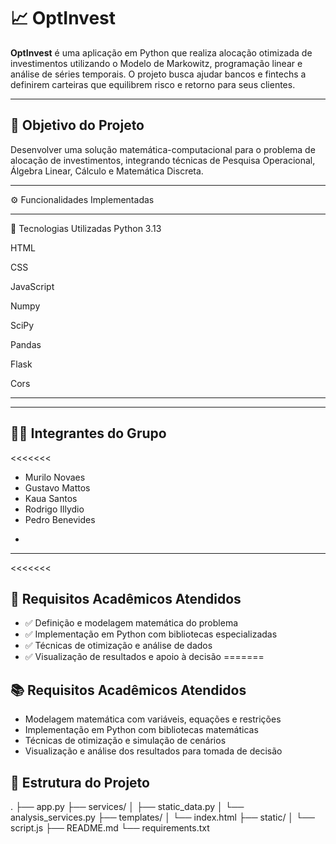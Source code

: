 
# 📈 OptInvest

**OptInvest** é uma aplicação em Python que realiza alocação otimizada de investimentos utilizando o Modelo de Markowitz, programação linear e análise de séries temporais. O projeto busca ajudar bancos e fintechs a definirem carteiras que equilibrem risco e retorno para seus clientes.

---

## 🎯 Objetivo do Projeto

Desenvolver uma solução matemática-computacional para o problema de alocação de investimentos, integrando técnicas de Pesquisa Operacional, Álgebra Linear, Cálculo e Matemática Discreta.

---

⚙️ Funcionalidades Implementadas

---

🧰 Tecnologias Utilizadas
Python 3.13

HTML

CSS

JavaScript

Numpy

SciPy

Pandas

Flask

Cors


---


>>>>>>> 

---

## 👨‍💻 Integrantes do Grupo

<<<<<<< 
- Murilo Novaes
- Gustavo Mattos
- Kaua Santos
- Rodrigo Illydio
- Pedro Benevides

>>>>>>>
-
---

<<<<<<< 
## 📌 Requisitos Acadêmicos Atendidos

- ✅ Definição e modelagem matemática do problema
- ✅ Implementação em Python com bibliotecas especializadas
- ✅ Técnicas de otimização e análise de dados
- ✅ Visualização de resultados e apoio à decisão
=======
## 📚 Requisitos Acadêmicos Atendidos

- Modelagem matemática com variáveis, equações e restrições
- Implementação em Python com bibliotecas matemáticas
- Técnicas de otimização e simulação de cenários
- Visualização e análise dos resultados para tomada de decisão
>>>>>>>

## 📁 Estrutura do Projeto
.
├── app.py
├── services/
│   ├── static_data.py
│   └── analysis_services.py
├── templates/
│   └── index.html
├── static/
│   └── script.js
├── README.md
└── requirements.txt

